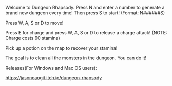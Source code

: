 Welcome to Dungeon Rhapsody. Press N and enter a number to generate a brand new dungeon every time! Then press S to start! (Format: N######S)

Press W, A, S or D to move!

Press E for charge and press W, A, S or D to release a charge attack! (NOTE: Charge costs 90 stamina)

Pick up a potion on the map to recover your stamina!

The goal is to clean all the monsters in the dungeon. You can do it!

Releases(For Windows and Mac OS users):

https://jasoncaogit.itch.io/dungeon-rhapsody
